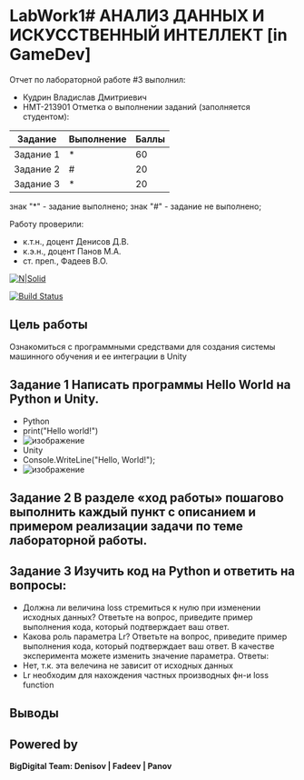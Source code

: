 # LabWork1# АНАЛИЗ ДАННЫХ И ИСКУССТВЕННЫЙ ИНТЕЛЛЕКТ [in GameDev]
Отчет по лабораторной работе #3 выполнил:
- Кудрин Владислав Дмитриевич
- НМТ-213901
Отметка о выполнении заданий (заполняется студентом):

| Задание | Выполнение | Баллы |
| ------ | ------ | ------ |
| Задание 1 | * | 60 |
| Задание 2 | # | 20 |
| Задание 3 | * | 20 |

знак "*" - задание выполнено; знак "#" - задание не выполнено;

Работу проверили:
- к.т.н., доцент Денисов Д.В.
- к.э.н., доцент Панов М.А.
- ст. преп., Фадеев В.О.

[![N|Solid](https://cldup.com/dTxpPi9lDf.thumb.png)](https://nodesource.com/products/nsolid)

[![Build Status](https://travis-ci.org/joemccann/dillinger.svg?branch=master)](https://travis-ci.org/joemccann/dillinger)



## Цель работы
Ознакомиться с программными средствами для создания системы машинного обучения и ее интеграции в Unity

## Задание 1 Написать программы Hello World на Python и Unity.
- Python
- print("Hello world!")
- ![изображение](https://user-images.githubusercontent.com/114332610/209161281-582731a4-e9a0-462a-834b-d6dd9752b35a.png)
- Unity
- Console.WriteLine("Hello, World!");
- ![изображение](https://user-images.githubusercontent.com/114332610/209161868-e0f34a85-e89d-43a2-b9f0-0fb074f3c3e7.png)


## Задание 2 В разделе «ход работы» пошагово выполнить каждый пункт с описанием и примером реализации задачи по теме лабораторной работы.



## Задание 3 Изучить код на Python и ответить на вопросы:
- Должна ли величина loss стремиться к нулю при изменении исходных данных? Ответьте на вопрос, приведите пример выполнения кода, который подтверждает ваш ответ.
- Какова роль параметра Lr? Ответьте на вопрос, приведите пример выполнения кода, который подтверждает ваш ответ. В качестве эксперимента можете изменить значение параметра.
Ответы: 
- Нет, т.к. эта велечина не зависит от исходных данных
- Lr необходим для нахождения частных производных фн-и loss function



## Выводы




## Powered by

**BigDigital Team: Denisov | Fadeev | Panov**
